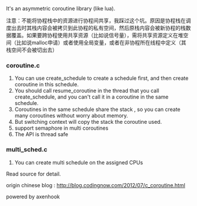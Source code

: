 It's an asymmetric coroutine library (like lua).

注意：不能将协程栈中的资源进行协程间共享，我踩过这个坑。原因是协程栈在调度出去时其栈内容会被拷贝到此协程的私有空间，然后原栈内容会被新协程的栈数据覆盖。如果要跨协程使用共享资源（比如说信号量），需将共享资源定义在堆空间（比如说malloc申请）或者使用全局变量，或者在非协程所在线程中定义（其栈空间不会被切出去）

### coroutine.c
1. You can use create_schedule to create a schedule first, and then create coroutine in this schedule. 
2. You should call resume_coroutine in the thread that you call create_schedule, and you can't call it in a coroutine in the same schedule.
3. Coroutines in the same schedule share the stack , so you can create many coroutines without worry about memory.
4. But switching context will copy the stack the coroutine used.
5. support semaphore in multi coroutines
6. The API is thread safe

### multi_sched.c
1. You can create multi schedule on the assigned CPUs

Read source for detail.

origin chinese blog : http://blog.codingnow.com/2012/07/c_coroutine.html

powered by axenhook